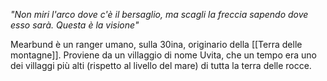 *"Non miri l'arco dove c'è il bersaglio, ma scagli la freccia sapendo dove esso sarà. Questa è la visione"* 

Mearbund è un ranger umano, sulla 30ina, originario della [[Terra delle montagne]]. Proviene da un villaggio di nome Uvita, che un tempo era uno dei villaggi più alti (rispetto al livello del mare) di tutta la terra delle rocce. 